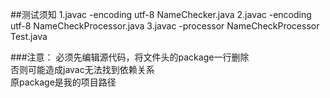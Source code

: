 ##测试须知
    1.javac -encoding utf-8 NameChecker.java
    2.javac -encoding utf-8 NameCheckProcessor.java
    3.javac -processor NameCheckProcessor Test.java

###注意：
必须先编辑源代码，将文件头的package一行删除  
否则可能造成javac无法找到依赖关系  
原package是我的项目路径
